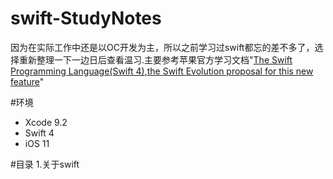 # swift-StudyNotes

因为在实际工作中还是以OC开发为主，所以之前学习过swift都忘的差不多了，选择重新整理一下一边日后查看温习.主要参考苹果官方学习文档"[The Swift Programming Language(Swift 4)](https://baidu.com),[the Swift Evolution proposal for this new feature](https://github.com/apple/swift-evolution/blob/master/proposals/0172-one-sided-ranges.md)"

#环境
- Xcode 9.2
- Swift 4
- iOS 11

#目录
1.关于swift
